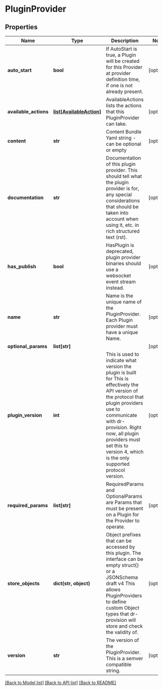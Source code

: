 # PluginProvider

## Properties
Name | Type | Description | Notes
------------ | ------------- | ------------- | -------------
**auto_start** | **bool** | If AutoStart is true, a Plugin will be created for this Provider at provider definition time, if one is not already present. | [optional] 
**available_actions** | [**list[AvailableAction]**](AvailableAction.md) | AvailableActions lists the actions that this PluginProvider can take. | [optional] 
**content** | **str** | Content Bundle Yaml string - can be optional or empty | [optional] 
**documentation** | **str** | Documentation of this plugin provider.  This should tell what the plugin provider is for, any special considerations that should be taken into account when using it, etc. in rich structured text (rst). | [optional] 
**has_publish** | **bool** | HasPlugin is deprecated, plugin provider binaries should use a websocket event stream instead. | [optional] 
**name** | **str** | Name is the unique name of the PluginProvider. Each Plugin provider must have a unique Name. | [optional] 
**optional_params** | **list[str]** |  | [optional] 
**plugin_version** | **int** | This is used to indicate what version the plugin is built for This is effectively the API version of the protocol that plugin providers use to communicate with dr-provision. Right now, all plugin providers must set this to version 4, which is the only supported protocol version. | [optional] 
**required_params** | **list[str]** | RequiredParams and OptionalParams are Params that must be present on a Plugin for the Provider to operate. | [optional] 
**store_objects** | **dict(str, object)** | Object prefixes that can be accessed by this plugin. The interface can be empty struct{} or a JSONSchema draft v4 This allows PluginProviders to define custom Object types that dr-provision will store and check the validity of. | [optional] 
**version** | **str** | The version of the PluginProvider.  This is a semver compatible string. | [optional] 

[[Back to Model list]](../README.md#documentation-for-models) [[Back to API list]](../README.md#documentation-for-api-endpoints) [[Back to README]](../README.md)


